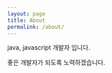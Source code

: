 ```yaml
---
layout: page
title: About
permalink: /about/
---
```


java, javascript 개발자 입니다.

좋은 개발자가 되도록 노력하겠습니다.